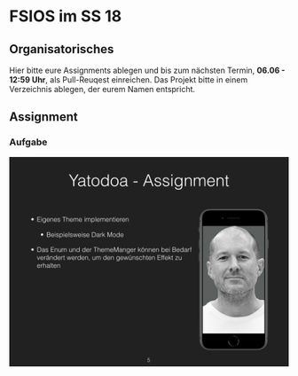 # FSIOS im SS 18

## Organisatorisches
Hier bitte eure Assignments ablegen und bis zum nächsten Termin, **06.06 - 12:59 Uhr**, als Pull-Reuqest einreichen. Das Projekt bitte in einem Verzeichnis ablegen, der eurem Namen entspricht.

## Assignment
### Aufgabe
![Assigment 07](assignment_07.png "Assigment 07")



